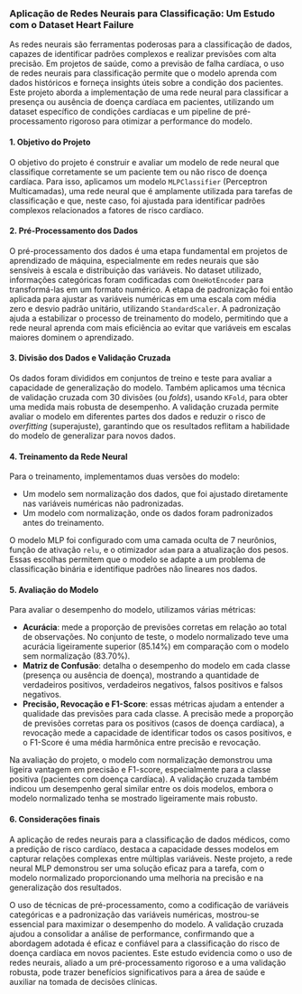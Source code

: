 ### Aplicação de Redes Neurais para Classificação: Um Estudo com o Dataset Heart Failure

As redes neurais são ferramentas poderosas para a classificação de dados, capazes de identificar padrões complexos e realizar previsões com alta precisão. Em projetos de saúde, como a previsão de falha cardíaca, o uso de redes neurais para classificação permite que o modelo aprenda com dados históricos e forneça insights úteis sobre a condição dos pacientes. Este projeto aborda a implementação de uma rede neural para classificar a presença ou ausência de doença cardíaca em pacientes, utilizando um dataset específico de condições cardíacas e um pipeline de pré-processamento rigoroso para otimizar a performance do modelo.

#### 1. Objetivo do Projeto
O objetivo do projeto é construir e avaliar um modelo de rede neural que classifique corretamente se um paciente tem ou não risco de doença cardíaca. Para isso, aplicamos um modelo `MLPClassifier` (Perceptron Multicamadas), uma rede neural que é amplamente utilizada para tarefas de classificação e que, neste caso, foi ajustada para identificar padrões complexos relacionados a fatores de risco cardíaco.

#### 2. Pré-Processamento dos Dados
O pré-processamento dos dados é uma etapa fundamental em projetos de aprendizado de máquina, especialmente em redes neurais que são sensíveis à escala e distribuição das variáveis. No dataset utilizado, informações categóricas foram codificadas com `OneHotEncoder` para transformá-las em um formato numérico. A etapa de padronização foi então aplicada para ajustar as variáveis numéricas em uma escala com média zero e desvio padrão unitário, utilizando `StandardScaler`. A padronização ajuda a estabilizar o processo de treinamento do modelo, permitindo que a rede neural aprenda com mais eficiência ao evitar que variáveis em escalas maiores dominem o aprendizado.

#### 3. Divisão dos Dados e Validação Cruzada
Os dados foram divididos em conjuntos de treino e teste para avaliar a capacidade de generalização do modelo. Também aplicamos uma técnica de validação cruzada com 30 divisões (ou *folds*), usando `KFold`, para obter uma medida mais robusta de desempenho. A validação cruzada permite avaliar o modelo em diferentes partes dos dados e reduzir o risco de *overfitting* (superajuste), garantindo que os resultados reflitam a habilidade do modelo de generalizar para novos dados.

#### 4. Treinamento da Rede Neural
Para o treinamento, implementamos duas versões do modelo:
- Um modelo sem normalização dos dados, que foi ajustado diretamente nas variáveis numéricas não padronizadas.
- Um modelo com normalização, onde os dados foram padronizados antes do treinamento.

O modelo MLP foi configurado com uma camada oculta de 7 neurônios, função de ativação `relu`, e o otimizador `adam` para a atualização dos pesos. Essas escolhas permitem que o modelo se adapte a um problema de classificação binária e identifique padrões não lineares nos dados.

#### 5. Avaliação do Modelo
Para avaliar o desempenho do modelo, utilizamos várias métricas:
- **Acurácia**: mede a proporção de previsões corretas em relação ao total de observações. No conjunto de teste, o modelo normalizado teve uma acurácia ligeiramente superior (85.14%) em comparação com o modelo sem normalização (83.70%).
- **Matriz de Confusão**: detalha o desempenho do modelo em cada classe (presença ou ausência de doença), mostrando a quantidade de verdadeiros positivos, verdadeiros negativos, falsos positivos e falsos negativos.
- **Precisão, Revocação e F1-Score**: essas métricas ajudam a entender a qualidade das previsões para cada classe. A precisão mede a proporção de previsões corretas para os positivos (casos de doença cardíaca), a revocação mede a capacidade de identificar todos os casos positivos, e o F1-Score é uma média harmônica entre precisão e revocação.

Na avaliação do projeto, o modelo com normalização demonstrou uma ligeira vantagem em precisão e F1-score, especialmente para a classe positiva (pacientes com doença cardíaca). A validação cruzada também indicou um desempenho geral similar entre os dois modelos, embora o modelo normalizado tenha se mostrado ligeiramente mais robusto.

#### 6. Considerações finais
A aplicação de redes neurais para a classificação de dados médicos, como a predição de risco cardíaco, destaca a capacidade desses modelos em capturar relações complexas entre múltiplas variáveis. Neste projeto, a rede neural MLP demonstrou ser uma solução eficaz para a tarefa, com o modelo normalizado proporcionando uma melhoria na precisão e na generalização dos resultados.

O uso de técnicas de pré-processamento, como a codificação de variáveis categóricas e a padronização das variáveis numéricas, mostrou-se essencial para maximizar o desempenho do modelo. A validação cruzada ajudou a consolidar a análise de performance, confirmando que a abordagem adotada é eficaz e confiável para a classificação do risco de doença cardíaca em novos pacientes. Este estudo evidencia como o uso de redes neurais, aliado a um pré-processamento rigoroso e a uma validação robusta, pode trazer benefícios significativos para a área de saúde e auxiliar na tomada de decisões clínicas.
